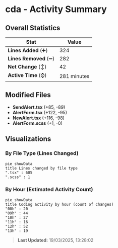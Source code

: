 # cda - Activity Summary 

## Overall Statistics

| Stat                   | Value                                                             |
| ---------------------- | ----------------------------------------------------------------- |
| **Lines Added** (➕)   | 324                                          |
| **Lines Removed** (➖) | 282                                        |
| **Net Change** (↕)    | 42                |
| **Active Time** (⌚)   | 281 minutes |


## Modified Files
- **SendAlert.tsx** (+85, -89)
- **AlertForm.tsx** (+122, -95)
- **NewAlert.tsx** (+116, -98)
- **AlertForm.scss** (+1, -0)

## Visualizations

### By File Type (Lines Changed)

```mermaid
pie showData
title Lines changed by file type
".tsx" : 605
".scss" : 1
```

### By Hour (Estimated Activity Count)

```mermaid
pie showData
title Coding activity by hour (count of changes)
"00h" : 20
"09h" : 44
"10h" : 27
"11h" : 16
"12h" : 52
"13h" : 19
```


> **Last Updated:** 19/03/2025, 13:28:02